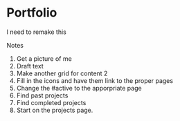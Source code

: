 # Portfolio
I need to remake this

Notes

1. Get a picture of me
2. Draft text
3. Make another grid for content 2
4. Fill in the icons and have them link to the proper pages
5. Change the #active to the apporpriate page
6. Find past projects
7. Find completed projects
8. Start on the projects page.
